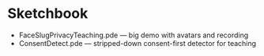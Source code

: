 # Sketchbook
- FaceSlugPrivacyTeaching.pde — big demo with avatars and recording
- ConsentDetect.pde — stripped-down consent-first detector for teaching
